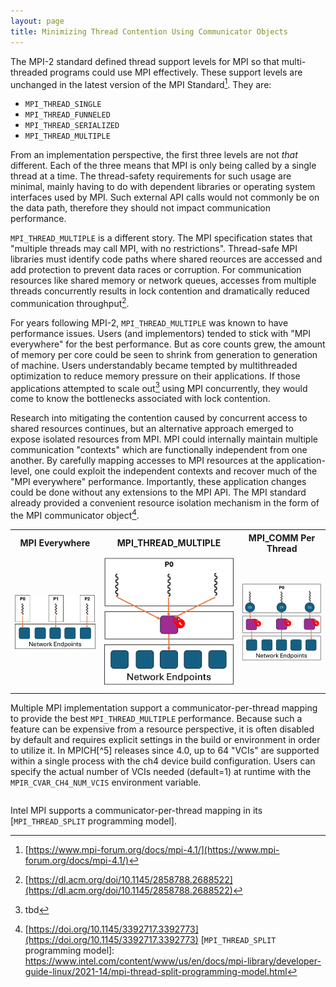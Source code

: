 ```yaml
---
layout: page
title: Minimizing Thread Contention Using Communicator Objects
---
```


The MPI-2 standard defined thread support levels for MPI so that
multi-threaded programs could use MPI effectively. These support levels
are unchanged in the latest version of the MPI Standard[^1]. They are:

- `MPI_THREAD_SINGLE`
- `MPI_THREAD_FUNNELED`
- `MPI_THREAD_SERIALIZED`
- `MPI_THREAD_MULTIPLE`

From an implementation perspective, the first three levels are not *that* different. Each of the three means that MPI is only being called by a single thread at a time. The thread-safety requirements for such usage are minimal, mainly having to do with dependent libraries or operating system interfaces used by MPI. Such external API calls would not commonly be on the data path, therefore they should not impact communication performance.

`MPI_THREAD_MULTIPLE` is a different story. The MPI specification states that "multiple threads may call MPI, with no restrictions". Thread-safe MPI libraries must identify code paths where shared reources are accessed and add protection to prevent data races or corruption. For communication resources like shared memory or network queues, accesses from multiple threads concurrently results in lock contention and dramatically reduced communication throughput[^2].

For years following MPI-2, `MPI_THREAD_MULTIPLE` was known to have performance issues. Users (and implementors) tended to stick with "MPI everywhere" for the best performance. But as core counts grew, the amount of memory per core could be seen to shrink from generation to generation of machine. Users understandably became tempted by multithreaded optimization to reduce memory pressure on their applications. If those applications attempted to scale out[^3] using MPI concurrently, they would come to know the bottlenecks associated with lock contention.

Research into mitigating the contention caused by concurrent access to shared resources continues, but an alternative approach emerged to expose isolated resources from MPI. MPI could internally maintain multiple communication "contexts" which are functionally independent from one another. By carefully mapping accesses to MPI resources at the application-level, one could exploit the independent contexts and recover much of the "MPI everywhere" performance. Importantly, these application changes could be done without any extensions to the MPI API. The MPI standard already provided a convenient resource isolation mechanism in the form of the MPI communicator object[^4].

<table style="table-layout:fixed">
    <tr>
        <th align="center">MPI Everywhere</th>
        <th align="center">MPI_THREAD_MULTIPLE</th>
        <th align="center">MPI_COMM Per Thread</th>
    </tr>
    <tr>
        <td>
            <img src="/assets/images/mpi-everywhere.png">
        </td>
        <td>
            <img src="/assets/images/mpi-thread-multiple.png">
        </td>
        <td>
            <img src="/assets/images/mpi-comm-per-thread.png">
        </td>
    </tr>
</table>

Multiple MPI implementation support a communicator-per-thread mapping to provide the best `MPI_THREAD_MULTIPLE` performance. Because such a feature can be expensive from a resource perspective, it is often disabled by default and requires explicit settings in the build or environment in order to utilize it. In MPICH[^5] releases since 4.0, up to 64 "VCIs" are supported within a single process with the ch4 device build configuration. Users can specify the actual number of VCIs needed (default=1) at runtime with the `MPIR_CVAR_CH4_NUM_VCIS` environment variable.


```c

```

Intel MPI supports a communicator-per-thread mapping in its [`MPI_THREAD_SPLIT` programming model].

[^1]: [https://www.mpi-forum.org/docs/mpi-4.1/](https://www.mpi-forum.org/docs/mpi-4.1/)
[^2]: [https://dl.acm.org/doi/10.1145/2858788.2688522](https://dl.acm.org/doi/10.1145/2858788.2688522)
[^3]: tbd
[^4]: [https://doi.org/10.1145/3392717.3392773](https://doi.org/10.1145/3392717.3392773)
[`MPI_THREAD_SPLIT` programming model]: https://www.intel.com/content/www/us/en/docs/mpi-library/developer-guide-linux/2021-14/mpi-thread-split-programming-model.html
